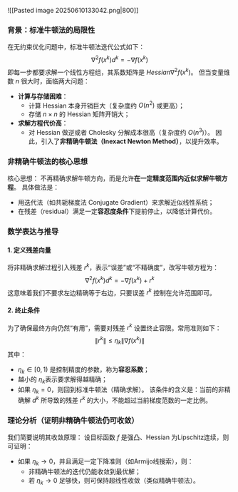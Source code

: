 ![[Pasted image 20250610133042.png|800]]
### 背景：标准牛顿法的局限性
在无约束优化问题中，标准牛顿法迭代公式如下：
$$\nabla^2 f(x^k) d^k = -\nabla f(x^k)$$
即每一步都要求解一个线性方程组，其系数矩阵是 $Hessian \nabla^2 f(x^k)$。
但当变量维数 $n$ 很大时，面临两大问题：
- **计算与存储困难**：
    - 计算 Hessian 本身开销巨大（复杂度约 $O(n^2)$ 或更高）；
    - 存储 $n \times n$ 的 Hessian 矩阵开销大；
- **求解方程代价高**：
    - 对 Hessian 做逆或者 Cholesky 分解成本很高（复杂度约 $O(n^3)$）。
因此，引入了**非精确牛顿法（Inexact Newton Method）**，以提升效率。
### 非精确牛顿法的核心思想
核心思想：
不再精确求解牛顿方向，而是允许**在一定精度范围内近似求解牛顿方程**。
具体做法是：
- 用迭代法（如共轭梯度法 Conjugate Gradient）来求解近似线性系统；
- 在残差（residual）满足一定**容忍度条件**下提前停止，以降低计算代价。
### 数学表达与推导
#### 1. 定义残差向量
将非精确求解过程引入残差 $r^k$，表示“误差”或“不精确度”，改写牛顿方程为：
$$\nabla^2 f(x^k) d^k = -\nabla f(x^k) + r^k \tag{8}$$
这意味着我们不要求左边精确等于右边，只要误差 $r^k$ 控制在允许范围即可。
#### 2. 终止条件
为了确保最终方向仍然“有用”，需要对残差 $r^k$ 设置终止容限。常用准则如下：
$$\|r^k\| \leq \eta_k \|\nabla f(x^k)\| \tag{9}$$
其中：
- $\eta_k \in [0,1)$ 是控制精度的参数，称为**容忍系数**；
- 越小的 $\eta_k$表示要求解得越精确；
- 如果 $\eta_k = 0$，则回到标准牛顿法（精确求解）。
该条件的含义是：当前的非精确解 $d^k$ 所导致的残差 $r^k$ 的大小，不能超过当前梯度范数的一定比例。
### 理论分析（证明非精确牛顿法仍可收敛）
我们简要说明其收敛原理：
设目标函数 $f$ 是强凸、Hessian 为Lipschitz连续，则可证明：
- 如果 $\eta_k \to 0$，并且满足一定下降准则（如Armijo线搜索），则：
    - 非精确牛顿法的迭代仍能收敛到最优解；
    - 若 $\eta_k \to 0$ 足够快，则可保持超线性收敛（类似精确牛顿法）。